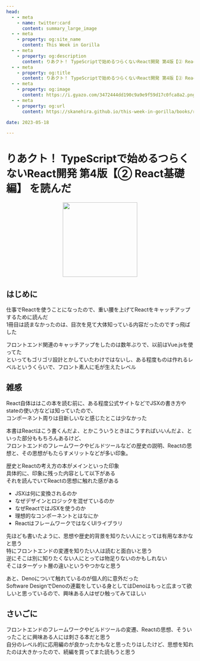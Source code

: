 ```yaml
---
head:
  - - meta
    - name: twitter:card
      content: summary_large_image
  - - meta
    - property: og:site_name
      content: This Week in Gorilla
  - - meta
    - property: og:description
      content: りあクト！ TypeScriptで始めるつらくないReact開発 第4版【② React基礎編】 を読んだ
  - - meta
    - property: og:title
      content: りあクト！ TypeScriptで始めるつらくないReact開発 第4版【② React基礎編】 を読んだ
  - - meta
    - property: og:image
      content: https://i.gyazo.com/3472444dd190c9a9e9f59d17c0fca8a2.png
  - - meta
    - property: og:url
      content: https://skanehira.github.io/this-week-in-gorilla/books/riakuto4pt2-221101.html

date: 2023-05-18

---
```


# りあクト！ TypeScriptで始めるつらくないReact開発 第4版【② React基礎編】 を読んだ

<a href="https://oukayuka.booth.pm/items/2368019" target="_blank">
  <div align="center">
    <img src="https://booth.pximg.net/a6bb6149-3c80-4a32-af82-d43ef5505047/i/2368019/c9f43e45-c909-4424-a625-c8c4e9b25130.png" width=200>
  </div>
</a>

## はじめに
仕事でReactを使うことになったので、重い腰を上げてReactをキャッチアップするために読んだ  
1冊目は読まなかったのは、目次を見て大体知っている内容だったのですっ飛ばした  

フロントエンド関連のキャッチアップをしたのは数年ぶりで、以前はVue.jsを使ってた  
といってもゴリゴリ設計とかしていたわけではないし、ある程度ものは作れるレベルというくらいで、フロント素人に毛が生えたレベル  

## 雑感
React自体ははこの本を読む前に、ある程度公式サイトなどでJSXの書き方やstateの使い方などは知っていたので、  
コンポーネント周りは目新しいなと感じたとこは少なかった

本書はReactはこう書くんだよ、とかこういうときはこうすればいいんだよ、といった部分ももちろんあるけど、  
フロントエンドのフレームワークやビルドツールなどの歴史の説明、Reactの思想と、その思想がもたらすメリットなどが多い印象。

歴史とReactの考え方の本がメインといった印象  
具体的に、印象に残った内容として以下がある  
それを読んでいてReactの思想に触れた感がある  

- JSXは何に変換されるのか
- なぜデザインとロジックを混ぜているのか
- なぜReactではJSXを使うのか
- 理想的なコンポーネントとはなにか
- ReactはフレームワークではなくUIライブラリ

先ほども書いたように、思想や歴史的背景を知りたい人にとっては有用な本かなと思う  
特にフロントエンドの変遷を知りたい人は読むと面白いと思う  
逆にそこは別に知りたくない人にとっては物足りないのかもしれない  
そこはターゲット層の違いというやつかなと思う  

あと、Denoについて触れているのが個人的に意外だった  
Software DesignでDenoの連載をしている身としてはDenoはもっと広まって欲しいと思っているので、興味ある人はぜひ触ってみてほしい  

## さいごに
フロントエンドのフレームワークやビルドツールの変遷、Reactの思想、そういったことに興味ある人には刺さる本だと思う  
自分のレベル的に応用編のが良かったかもなと思ったりはしたけど、思想を知れたのは大きかったので、続編を買ってまた読もうと思う  
